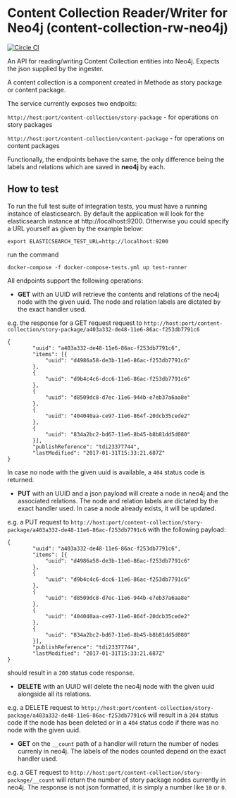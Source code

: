 # Content Collection Reader/Writer for Neo4j (content-collection-rw-neo4j)

[![Circle CI](https://circleci.com/gh/Financial-Times/content-collection-rw-neo4j/tree/master.png?style=shield)](https://circleci.com/gh/Financial-Times/content-collection-rw-neo4j/tree/master)

An API for reading/writing Content Collection entities into Neo4j. Expects the json supplied by the ingester.

A content collection is a component created in Methode as story package or content package.
 
The service currently exposes two endpoits:

`http://host:port/content-collection/story-package` - for operations on story packages

`http://host:port/content-collection/content-package` - for operations on content packages
 
Functionally, the endpoints behave the same, the only difference being the labels and relations which are saved in **neo4j** by each.

## How to test

To run the full test suite of integration tests, you must have a running instance of elasticsearch. By default the application will look for the elasticsearch instance at http://localhost:9200. Otherwise you could specify a URL yourself as given by the example below:

```
export ELASTICSEARCH_TEST_URL=http://localhost:9200
```

run the command

```
docker-compose -f docker-compose-tests.yml up test-runner
```
 
All endpoints support the following operations:
 
- **GET** with an UUID will retrieve the contents and relations of the neo4j node with the given uuid. The node and relation labels are dictated by the exact handler used.
   
e.g. the response for a GET request request to `http://host:port/content-collection/story-package/a403a332-de48-11e6-86ac-f253db7791c6`
  
```
{
 		"uuid": "a403a332-de48-11e6-86ac-f253db7791c6",
 		"items": [{
 			"uuid": "d4986a58-de3b-11e6-86ac-f253db7791c6"
 		},
 		{
 			"uuid": "d9b4c4c6-dcc6-11e6-86ac-f253db7791c6"
 		},
 		{
 			"uuid": "d8509dc8-d7ec-11e6-944b-e7eb37a6aa8e"
 		},
 		{
 			"uuid": "404040aa-ce97-11e6-864f-20dcb35cede2"
 		},
 		{ 			
 		    "uuid": "834a2bc2-bd67-11e6-8b45-b8b81dd5d080"
 		}],
 		"publishReference": "tdi23377744",
 		"lastModified": "2017-01-31T15:33:21.687Z"
}
```

In case no node with the given uuid is available, a `404` status code is returned.
  
  
- **PUT** with an UUID and a json payload will create a node in neo4j and the associated relations. The node and relation labels are dictated by the exact handler used.
In case a node already exists, it will be updated.
 
e.g. a PUT request to `http://host:port/content-collection/story-package/a403a332-de48-11e6-86ac-f253db7791c6` with the following payload:

```
{
 		"uuid": "a403a332-de48-11e6-86ac-f253db7791c6",
 		"items": [{
 			"uuid": "d4986a58-de3b-11e6-86ac-f253db7791c6"
 		},
 		{
 			"uuid": "d9b4c4c6-dcc6-11e6-86ac-f253db7791c6"
 		},
 		{
 			"uuid": "d8509dc8-d7ec-11e6-944b-e7eb37a6aa8e"
 		},
 		{
 			"uuid": "404040aa-ce97-11e6-864f-20dcb35cede2"
 		},
 		{ 			
 		    "uuid": "834a2bc2-bd67-11e6-8b45-b8b81dd5d080"
 		}],
 		"publishReference": "tdi23377744",
 		"lastModified": "2017-01-31T15:33:21.687Z"
}
```
should result in a `200` status code response.

- **DELETE** with an UUID will delete the neo4j node with the given uuid alongside all its relations.

e.g. a DELETE request to `http://host:port/content-collection/story-package/a403a332-de48-11e6-86ac-f253db7791c6` 
will result in a `204` status code if the node has been deleted or in a `404` status code if there was no 
node with the given uuid.

- **GET** on the `__count` path of a handler will return the number of nodes currenly in neo4j. The labels of the nodes counted 
depend on the exact handler used.

e.g. a GET request to `http://host:port/content-collection/story-package/__count` will return 
the number of story package nodes currently in neo4j. The response is not json formatted, it is simply a number
like `10` or `0`. 

